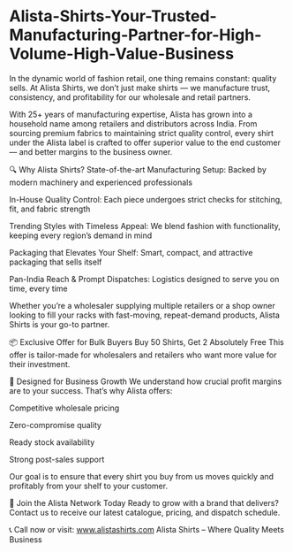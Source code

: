 # Alista-Shirts-Your-Trusted-Manufacturing-Partner-for-High-Volume-High-Value-Business
In the dynamic world of fashion retail, one thing remains constant: quality sells. At Alista Shirts, we don’t just make shirts — we manufacture trust, consistency, and profitability for our wholesale and retail partners.

With 25+ years of manufacturing expertise, Alista has grown into a household name among retailers and distributors across India. From sourcing premium fabrics to maintaining strict quality control, every shirt under the Alista label is crafted to offer superior value to the end customer — and better margins to the business owner.

🔍 Why Alista Shirts?
State-of-the-art Manufacturing Setup: Backed by modern machinery and experienced professionals

In-House Quality Control: Each piece undergoes strict checks for stitching, fit, and fabric strength

Trending Styles with Timeless Appeal: We blend fashion with functionality, keeping every region’s demand in mind

Packaging that Elevates Your Shelf: Smart, compact, and attractive packaging that sells itself

Pan-India Reach & Prompt Dispatches: Logistics designed to serve you on time, every time

Whether you’re a wholesaler supplying multiple retailers or a shop owner looking to fill your racks with fast-moving, repeat-demand products, Alista Shirts is your go-to partner.

📦 Exclusive Offer for Bulk Buyers
Buy 50 Shirts, Get 2 Absolutely Free
This offer is tailor-made for wholesalers and retailers who want more value for their investment.

💼 Designed for Business Growth
We understand how crucial profit margins are to your success. That’s why Alista offers:

Competitive wholesale pricing

Zero-compromise quality

Ready stock availability

Strong post-sales support

Our goal is to ensure that every shirt you buy from us moves quickly and profitably from your shelf to your customer.

🛒 Join the Alista Network Today
Ready to grow with a brand that delivers?
Contact us to receive our latest catalogue, pricing, and dispatch schedule.

📞 Call now or visit: www.alistashirts.com
Alista Shirts – Where Quality Meets Business
